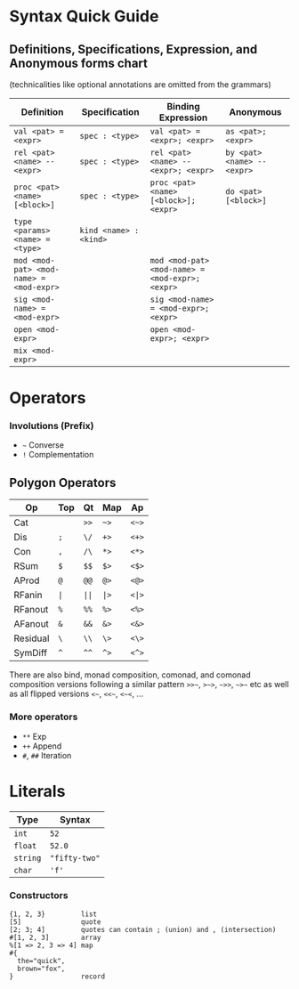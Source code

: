 # Syntax Quick Guide

## Definitions, Specifications, Expression, and Anonymous forms chart
(technicalities like optional annotations are omitted from the grammars)

| Definition | Specification | Binding Expression | Anonymous |
--- | --- | --- | ---
| `val <pat> = <expr>` | `spec : <type>` | `val <pat> = <expr>; <expr>` | `as <pat>; <expr>` |
| `rel <pat> <name> -- <expr>` | `spec : <type>` | `rel <pat> <name> -- <expr>; <expr>` | `by <pat> <name> -- <expr>` |
| `proc <pat> <name> [<block>]` | `spec : <type>` | `proc <pat> <name> [<block>]; <expr>` | `do <pat> [<block>]` |
| `type <params> <name> = <type>` | `kind <name> : <kind>` | | |
| `mod <mod-pat> <mod-name> = <mod-expr>` | | `mod <mod-pat> <mod-name> = <mod-expr>; <expr>` | |
| `sig <mod-name> = <mod-expr>` | | `sig <mod-name> = <mod-expr>; <expr>` | |
| `open <mod-expr>` | | `open <mod-expr>; <expr>` | |
| `mix <mod-expr>` | | | 

# Operators

### Involutions (Prefix)
- `~` Converse
- `!` Complementation

## Polygon Operators
| Op | Top | Qt | Map | Ap | 
--- | --- | --- | --- | ---
| Cat | ` ` | `>>` | `~>` | `<~>` | 
| Dis | `;` | `\/` | `+>` | `<+>` | 
| Con | `,` | `/\` | `*>` | `<*>` | 
| RSum | `$` | `$$` | `$>` | `<$>` | 
| AProd | `@` | `@@` | `@>` | `<@>` | 
| RFanin | `\|` | `\|\|` | `\|>` | `<\|>` | 
| RFanout | `%` | `%%` | `%>` | `<%>` | 
| AFanout | `&` | `&&` | `&>` | `<&>` | 
| Residual | `\` | `\\` | `\>` | `<\>` | 
| SymDiff | `^` | `^^` | `^>` | `<^>` | 

There are also bind, monad composition, comonad, and comonad composition versions following a similar pattern
`>>~`, `>~>`, `~>>`, `~>~` etc
as well as all flipped versions `<~`, `<<~`, `<~<`, ...

### More operators
- `**` Exp
- `++` Append
- `#`, `##` Iteration

# Literals
| Type | Syntax | 
--- | --- 
| `int` | `52` | 
| `float` | `52.0` | 
| `string` | `"fifty-two"` | 
| `char`  | `'f'` | 

### Constructors
```
{1, 2, 3}         list
[5]               quote
[2; 3; 4]         quotes can contain ; (union) and , (intersection)
#[1, 2, 3]        array
%[1 => 2, 3 => 4] map
#{
  the="quick", 
  brown="fox", 
}                 record
```
